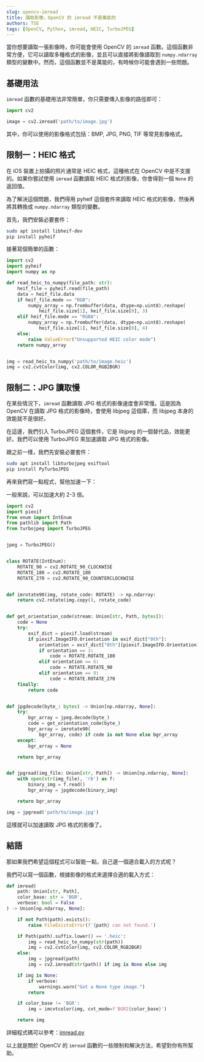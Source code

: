 ```yaml
---
slug: opencv-imread
title: 讀取影像，OpenCV 的 imread 不是萬能的
authors: TSE
tags: [OpenCV, Python, imread, HEIC, TurboJPEG]
---
```


當你想要讀取一張影像時，你可能會使用 OpenCV 的 `imread` 函數。這個函數非常方便，它可以讀取多種格式的影像，並且可以直接將影像讀取到 `numpy.ndarray` 類型的變數中。然而，這個函數並不是萬能的，有時候你可能會遇到一些問題。

<!--truncate-->

## 基礎用法

`imread` 函數的基礎用法非常簡單，你只需要傳入影像的路徑即可：

```python
import cv2

image = cv2.imread('path/to/image.jpg')
```

其中，你可以使用的影像格式包括：BMP, JPG, PNG, TIF 等常見影像格式。

## 限制一：HEIC 格式

在 iOS 裝置上拍攝的照片通常是 HEIC 格式，這種格式在 OpenCV 中是不支援的。如果你嘗試使用 `imread` 函數讀取 HEIC 格式的影像，你會得到一個 `None` 的返回值。

為了解決這個問題，我們得用 pyheif 這個套件來讀取 HEIC 格式的影像，然後再將其轉換成 `numpy.ndarray` 類型的變數。

首先，我們安裝必要套件：

```bash
sudo apt install libheif-dev
pip install pyheif
```

接著寫個簡單的函數：

```python
import cv2
import pyheif
import numpy as np

def read_heic_to_numpy(file_path: str):
    heif_file = pyheif.read(file_path)
    data = heif_file.data
    if heif_file.mode == "RGB":
        numpy_array = np.frombuffer(data, dtype=np.uint8).reshape(
            heif_file.size[1], heif_file.size[0], 3)
    elif heif_file.mode == "RGBA":
        numpy_array = np.frombuffer(data, dtype=np.uint8).reshape(
            heif_file.size[1], heif_file.size[0], 4)
    else:
        raise ValueError("Unsupported HEIC color mode")
    return numpy_array


img = read_heic_to_numpy('path/to/image.heic')
img = cv2.cvtColor(img, cv2.COLOR_RGB2BGR)
```

## 限制二：JPG 讀取慢

在某些情況下，`imread` 函數讀取 JPG 格式的影像速度會非常慢。這是因為 OpenCV 在讀取 JPG 格式的影像時，會使用 libjpeg 這個庫，而 libjpeg 本身的效能就不是很好。

在這邊，我們引入 TurboJPEG 這個套件，它是 libjpeg 的一個替代品，效能更好。我們可以使用 TurboJPEG 來加速讀取 JPG 格式的影像。

跟之前一樣，我們先安裝必要套件：

```bash
sudo apt install libturbojpeg exiftool
pip install PyTurboJPEG
```

再來我們寫一點程式，幫他加速一下：

一般來說，可以加速大約 2-3 倍。

```python
import cv2
import piexif
from enum import IntEnum
from pathlib import Path
from turbojpeg import TurboJPEG


jpeg = TurboJPEG()


class ROTATE(IntEnum):
    ROTATE_90 = cv2.ROTATE_90_CLOCKWISE
    ROTATE_180 = cv2.ROTATE_180
    ROTATE_270 = cv2.ROTATE_90_COUNTERCLOCKWISE


def imrotate90(img, rotate_code: ROTATE) -> np.ndarray:
    return cv2.rotate(img.copy(), rotate_code)


def get_orientation_code(stream: Union[str, Path, bytes]):
    code = None
    try:
        exif_dict = piexif.load(stream)
        if piexif.ImageIFD.Orientation in exif_dict["0th"]:
            orientation = exif_dict["0th"][piexif.ImageIFD.Orientation]
            if orientation == 3:
                code = ROTATE.ROTATE_180
            elif orientation == 6:
                code = ROTATE.ROTATE_90
            elif orientation == 8:
                code = ROTATE.ROTATE_270
    finally:
        return code


def jpgdecode(byte_: bytes) -> Union[np.ndarray, None]:
    try:
        bgr_array = jpeg.decode(byte_)
        code = get_orientation_code(byte_)
        bgr_array = imrotate90(
            bgr_array, code) if code is not None else bgr_array
    except:
        bgr_array = None

    return bgr_array


def jpgread(img_file: Union[str, Path]) -> Union[np.ndarray, None]:
    with open(str(img_file), 'rb') as f:
        binary_img = f.read()
        bgr_array = jpgdecode(binary_img)

    return bgr_array

img = jpgread('path/to/image.jpg')
```

這樣就可以加速讀取 JPG 格式的影像了。

## 結語

那如果我們希望這個程式可以智能一點，自己選一個適合載入的方式呢？

我們可以寫一個函數，根據影像的格式來選擇合適的載入方式：

```python
def imread(
    path: Union[str, Path],
    color_base: str = 'BGR',
    verbose: bool = False
) -> Union[np.ndarray, None]:

    if not Path(path).exists():
        raise FileExistsError(f'{path} can not found.')

    if Path(path).suffix.lower() == '.heic':
        img = read_heic_to_numpy(str(path))
        img = cv2.cvtColor(img, cv2.COLOR_RGB2BGR)
    else:
        img = jpgread(path)
        img = cv2.imread(str(path)) if img is None else img

    if img is None:
        if verbose:
            warnings.warn("Got a None type image.")
        return

    if color_base != 'BGR':
        img = imcvtcolor(img, cvt_mode=f'BGR2{color_base}')

    return img
```

詳細程式碼可以參考：[imread.py](https://github.com/DocsaidLab/DocsaidKit/blob/eb8ac0a56779a75dcc951c683001e6129052cc5a/docsaidkit/vision/improc.py#L197)

以上就是關於 OpenCV 的 `imread` 函數的一些限制和解決方法，希望對你有所幫助。
